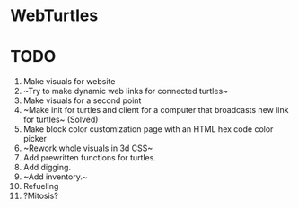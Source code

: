# WebTurtles

# TODO
1. Make visuals for website
2. ~Try to make dynamic web links for connected turtles~
3. Make visuals for a second point
4. ~Make init for turtles and client for a computer that broadcasts new link for turtles~ (Solved)
5. Make block color customization page with an HTML hex code color picker
6. ~Rework whole visuals in 3d CSS~
7. Add prewritten functions for turtles.
8. Add digging.
9. ~Add inventory.~
10. Refueling
11. ?Mitosis?
